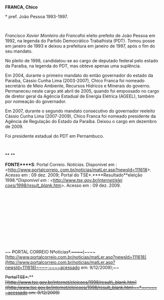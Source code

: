 **FRANCA, Chico**

\* pref. João Pessoa 1993-1997.

 

*Francisco Xavier Monteiro da Franca*foi eleito prefeito de João Pessoa
em 1992, na legenda do Partido Democrático Trabalhista (PDT). Tomou
posse em janeiro de 1993 e deixou a prefeitura em janeiro de 1997, após
o fim do seu mandato.

No pleito de 1998, candidatou-se ao cargo de deputado federal pelo
estado da Paraíba, na legenda do PDT, mas obteve apenas uma suplência.

Em 2004, durante o primeiro mandato do então governador do estado da
Paraíba, Cássio Cunha Lima (2003-2007), Chico Franca foi nomeado
secretário de Meio Ambiente, Recursos Hídricos e Minerais do governo.
Permaneceu neste cargo até abril de 2005, quando foi empossado no cargo
de diretor geral da Agência Estadual de Energia Elétrica (AGEEL), também
por nomeação do governador.

Em 2007, durante o segundo mandato consecutivo do governador reeleito
Cássio Cunha Lima (2007-2009), Chico Franca foi nomeado presidente da
Agência de Regulação do Estado da Paraíba. Deixou o cargo em dezembro de
2009.

Foi presidente estadual do PDT em Pernambuco.

 

** **

**FONTE****S**: Portal Correio. *Notícias*. Disponível em :
\<[http://www.portalcorreio.
com.br/noticias/matLer.asp?newsId=111618](http://www.portalcorreio.%20com.br/noticias/matLer.asp?newsId=111618)\>.
Acesso em : 09 dez. 2009; Portal do TSE*.****Resultado**eleição
1998.***Disponível em : \<[http://www.tse.gov.br/internet/elei
coes/1998/result\_blank.htm](http://www.tse.gov.br/internet/elei%20coes/1998/result_blank.htm)*\>*.
Acesso em : 09 dez. 2009.

 

 

 

 

 

 

~~ ~~~~P~~~~ORTAL CORREIO
N~~*~~otícias~~*~~.~~*~~~~*~~(~~~~[http://www.portalcorreio.com.br/noticias/matLer.asp?newsId=111618](http://www.portalcorreio.com.br/noticias/matLer.asp?newsId=111618)~~~~;~~~~acessado
em: 9/12/2009);~~

~~Portal~~~~~~~~TSE~~*~~.~~**~~[(http://www.tse.gov.br/internet/eleicoes/1998/result\_blank.htm]((http:/www.tse.gov.br/internet/eleicoes/1998/result_blank.htm)~~*~~;~~~~acessado
em: 9/12/2009)~~
